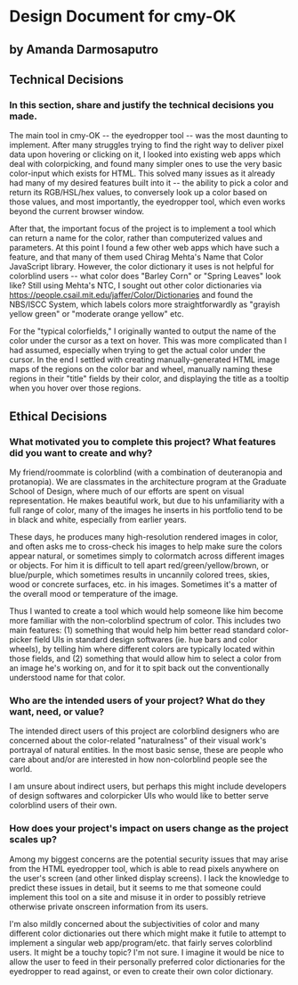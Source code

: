 # Design Document for cmy-OK
## by Amanda Darmosaputro

## Technical Decisions
### In this section, share and justify the technical decisions you made.

The main tool in cmy-OK -- the eyedropper tool -- was the most daunting to implement. After many struggles trying to find the right way to deliver pixel data upon hovering or clicking on it, I looked into existing web apps which deal with colorpicking, and found many simpler ones to use the very basic color-input which exists for HTML. This solved many issues as it already had many of my desired features built into it -- the ability to pick a color and return its RGB/HSL/hex values, to conversely look up a color based on those values, and most importantly, the eyedropper tool, which even works beyond the current browser window.

After that, the important focus of the project is to implement a tool which can return a name for the color, rather than computerized values and parameters. At this point I found a few other web apps which have such a feature, and that many of them used Chirag Mehta's Name that Color JavaScript library. However, the color dictionary it uses is not helpful for colorblind users  -- what color does "Barley Corn" or "Spring Leaves" look like? Still using Mehta's NTC, I sought out other color dictionaries via https://people.csail.mit.edu/jaffer/Color/Dictionaries and found the NBS/ISCC System, which labels colors more straightforwardly as "grayish yellow green" or "moderate orange yellow" etc.

For the "typical colorfields," I originally wanted to output the name of the color under the cursor as a text on hover. This was more complicated than I had assumed, especially when trying to get the actual color under the cursor. In the end I settled with creating manually-generated HTML image maps of the regions on the color bar and wheel, manually naming these regions in their "title" fields by their color, and displaying the title as a tooltip when you hover over those regions.

## Ethical Decisions
### What motivated you to complete this project? What features did you want to create and why?

My friend/roommate is colorblind (with a combination of deuteranopia and protanopia). We are classmates in the architecture program at the Graduate School of Design, where much of our efforts are spent on visual representation. He makes beautiful work, but due to his unfamiliarity with a full range of color, many of the images he inserts in his portfolio tend to be in black and white, especially from earlier years.

These days, he produces many high-resolution rendered images in color, and often asks me to cross-check his images to help make sure the colors appear natural, or sometimes simply to colormatch across different images or objects. For him it is difficult to tell apart red/green/yellow/brown, or blue/purple, which sometimes results in uncannily colored trees, skies, wood or concrete surfaces, etc. in his images. Sometimes it's a matter of the overall mood or temperature of the image.

Thus I wanted to create a tool which would help someone like him become more familiar with the non-colorblind spectrum of color. This includes two main features: (1) something that would help him better read standard color-picker field UIs in standard design softwares (ie. hue bars and color wheels), by telling him where different colors are typically located within those fields, and (2) something that would allow him to select a color from an image he's working on, and for it to spit back out the conventionally understood name for that color.

### Who are the intended users of your project? What do they want, need, or value?

The intended direct users of this project are colorblind designers who are concerned about the color-related "naturalness" of their visual work's portrayal of natural entities. In the most basic sense, these are people who care about and/or are interested in how non-colorblind people see the world.

I am unsure about indirect users, but perhaps this might include developers of design softwares and colorpicker UIs who would like to better serve colorblind users of their own.

### How does your project's impact on users change as the project scales up?

Among my biggest concerns are the potential security issues that may arise from the HTML eyedropper tool, which is able to read pixels anywhere on the user's screen (and other linked display screens). I lack the knowledge to predict these issues in detail, but it seems to me that someone could implement this tool on a site and misuse it in order to possibly retrieve otherwise private onscreen information from its users.

I'm also mildly concerned about the subjectivities of color and many different color dictionaries out there which might make it futile to attempt to implement a singular web app/program/etc. that fairly serves colorblind users. It might be a touchy topic? I'm not sure. I imagine it would be nice to allow the user to feed in their personally preferred color dictionaries for the eyedropper to read against, or even to create their own color dictionary.
